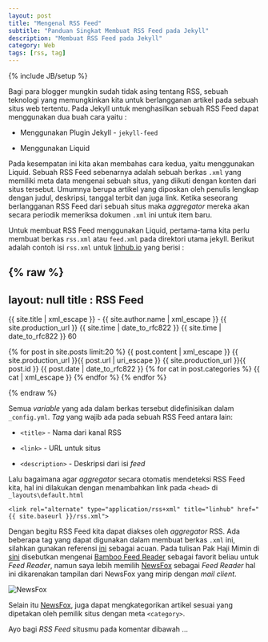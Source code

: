 ```yaml
---
layout: post
title: "Mengenal RSS Feed"
subtitle: "Panduan Singkat Membuat RSS Feed pada Jekyll"
description: "Membuat RSS Feed pada Jekyll"
category: Web
tags: [rss, tag]
---
```

{% include JB/setup %}

Bagi para blogger mungkin sudah tidak asing tentang RSS, sebuah teknologi yang memungkinkan kita untuk berlangganan artikel pada sebuah situs web tertentu. Pada Jekyll untuk menghasilkan sebuah RSS Feed dapat menggunakan dua buah cara yaitu :

- Menggunakan Plugin Jekyll - `jekyll-feed`  

- Menggunakan Liquid

Pada kesempatan ini kita akan membahas cara kedua, yaitu menggunakan Liquid. Sebuah RSS Feed sebenarnya adalah sebuah berkas `.xml` yang memiliki meta data mengenai sebuah situs, yang diikuti dengan konten dari situs tersebut. Umumnya berupa artikel yang diposkan oleh penulis lengkap dengan judul, deskripsi, tanggal terbit dan juga link. Ketika seseorang berlangganan RSS Feed dari sebuah situs maka _aggregator_ mereka akan secara periodik memeriksa dokumen `.xml` ini untuk item baru.

Untuk membuat RSS Feed menggunakan Liquid, pertama-tama kita perlu membuat berkas `rss.xml` atau `feed.xml` pada direktori utama jekyll. Berikut adalah contoh isi `rss.xml` untuk [linhub.io](https://linhub.io/) yang berisi :

{% raw %}
---
layout: null
title : RSS Feed
---

<?xml version="1.0" encoding="UTF-8" ?>
<rss version="2.0" xmlns:atom="http://www.w3.org/2005/Atom">
<channel>
        <title>{{ site.title | xml_escape }}</title>
        <description>{{ site.title | xml_escape }} - {{ site.author.name | xml_escape }}</description>
        <link>{{ site.production_url }}</link>
        <atom:link href="{{ site.production_url }}{{ site.JB.rss_path }}" rel="self" type="application/rss+xml" />
        <lastBuildDate>{{ site.time | date_to_rfc822 }}</lastBuildDate>
        <pubDate>{{ site.time | date_to_rfc822 }}</pubDate>
        <ttl>60</ttl>

{% for post in site.posts limit:20 %}
        <item>
                <title>{{ post.title | xml_escape }}</title>
                <description>{{ post.content | xml_escape }}</description>
                <link>{{ site.production_url }}{{ post.url | uri_escape }}</link>
                <guid>{{ site.production_url }}{{ post.id }}</guid>
                <pubDate>{{ post.date | date_to_rfc822 }}</pubDate>
                {% for cat in post.categories %}
                        <category>{{ cat | xml_escape }}</category>
                {% endfor %}
        </item>
{% endfor %}

</channel>
</rss>
{% endraw %}

Semua _variable_ yang ada dalam berkas tersebut didefinisikan dalam `_config.yml`. _Tag_ yang wajib ada pada sebuah RSS Feed antara lain:

- `<title>` - Nama dari kanal RSS

- `<link>` - URL untuk situs

- `<description>` - Deskripsi dari isi _feed_

Lalu bagaimana agar _aggregator_ secara otomatis mendeteksi RSS Feed kita, hal ini dilakukan dengan menambahkan link pada `<head>` di `_layouts\default.html`

    <link rel="alternate" type="application/rss+xml" title="linhub" href="{{ site.baseurl }}/rss.xml">

Dengan begitu RSS Feed kita dapat diakses oleh _aggregator_ RSS. Ada beberapa tag yang dapat digunakan dalam membuat berkas `.xml` ini, silahkan gunakan referensi [ini](https://www.make-rss-feeds.com/rss-tags.htm) sebagai acuan. Pada tulisan Pak Haji Mimin di [sini](https://rizaumami.github.io/2017/03/27/my-favourite-firefox-plugins/) disebutkan mengenai [Bamboo Feed Reader](https://addons.mozilla.org/en-US/firefox/addon/bamboo-feed-reader/) sebagai favorit beliau untuk _Feed Reader_, namun saya lebih memilih [NewsFox](https://newsfox.mozdev.org/) sebagai _Feed Reader_ hal ini dikarenakan tampilan dari NewsFox yang mirip dengan _mail client_.

<img src="{{ site.baseurl }}/img/newsfox-rss.png" class="img-responsive" alt="NewsFox">

Selain itu [NewsFox](https://newsfox.mozdev.org/), juga dapat mengkategorikan artikel sesuai yang dipetakan oleh pemilik situs dengan meta `<category>`.

Ayo bagi _RSS Feed_ situsmu pada komentar dibawah ...
